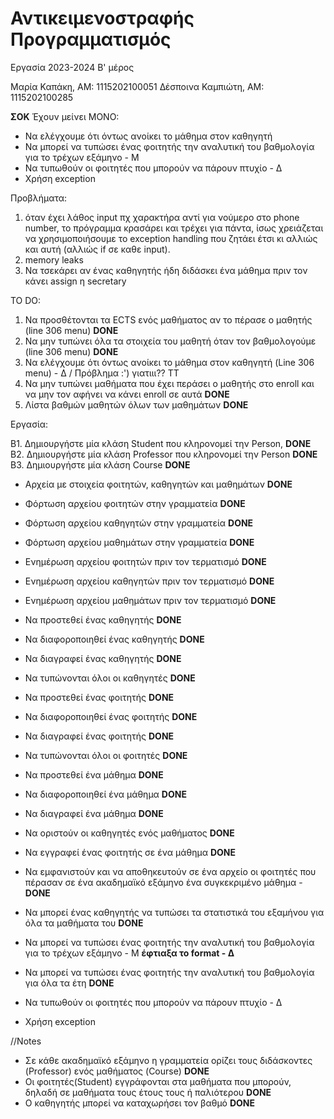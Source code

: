 # Αντικειμενοστραφής Προγραμματισμός
Εργασία 2023-2024 Β' μέρος

Μαρία Καπάκη, ΑΜ: 1115202100051
Δέσποινα Καμπιώτη, ΑΜ: 1115202100285

**ΣΟΚ**
Έχουν μείνει ΜΟΝΟ:
- Να ελέγχουμε ότι όντως ανοίκει το μάθημα στον καθηγητή
- Να μπορεί να τυπώσει ένας φοιτητής την αναλυτική του βαθμολογία για το τρέχων εξάμηνο - Μ 
- Να τυπωθούν οι φοιτητές που μπορούν να πάρουν πτυχίο - Δ 
- Χρήση exception


Προβλήματα:
1. όταν έχει λάθος input πχ χαρακτήρα αντί για νούμερο στο phone number, το πρόγραμμα κρασάρει και τρέχει για πάντα, ίσως χρειάζεται να χρησιμοποιήσουμε το exception handling που ζητάει έτσι κι αλλιώς και αυτή (αλλιώς if σε καθε input).
2. memory leaks
3. Να τσεκάρει αν ένας καθηγητής ήδη διδάσκει ένα μάθημα πριν τον κάνει assign η secretary

TO DO:
1. Να προσθέτονται τα ECTS ενός μαθήματος αν το πέρασε ο μαθητής (line 306 menu) **DONE**
2. Να μην τυπώνει όλα τα στοιχεία του μαθητή όταν τον βαθμολογούμε (line 306 menu) **DONE**
3. Να ελέγχουμε ότι όντως ανοίκει το μάθημα στον καθηγητή (Line 306 menu) - Δ / Πρόβλημα :') γιατιιι?? ΤΤ
4. Να μην τυπώνει μαθήματα που έχει περάσει ο μαθητής στο enroll και να μην τον αφήνει να κάνει enroll σε αυτά **DONE**
5. Λίστα βαθμών μαθητών όλων των μαθημάτων **DONE**

Εργασία:

B1. Δημιουργήστε μία κλάση Student που κληρονομεί την Person, **DONE**
B2. Δημιουργήστε μία κλάση Professor που κληρονομεί την Person **DONE**
B3. Δημιουργήστε μία κλάση Course **DONE**

- Αρχεία με στοιχεία φοιτητών, καθηγητών και μαθημάτων **DONE**

- Φόρτωση αρχείου φοιτητών στην γραμματεία **DONE**
- Φόρτωση αρχείου καθηγητών στην γραμματεία **DONE**
- Φόρτωση αρχείου μαθημάτων στην γραμματεία **DONE**

- Ενημέρωση αρχείου φοιτητών πριν τον τερματισμό **DONE**
- Ενημέρωση αρχείου καθηγητών πριν τον τερματισμό **DONE**
- Ενημέρωση αρχείου μαθημάτων πριν τον τερματισμό **DONE**

- Να προστεθεί ένας καθηγητής **DONE**
- Να διαφοροποιηθεί ένας καθηγητής **DONE**
- Να διαγραφεί ένας καθηγητής **DONE**
- Να τυπώνονται όλοι οι καθηγητές **DONE**

- Να προστεθεί ένας φοιτητής **DONE**
- Να διαφοροποιηθεί ένας φοιτητής **DONE**
- Να διαγραφεί ένας φοιτητής **DONE**
- Να τυπώνονται όλοι οι φοιτητές **DONE**

- Να προστεθεί ένα μάθημα **DONE**
- Να διαφοροποιηθεί ένα μάθημα **DONE**
- Να διαγραφεί ένα μάθημα **DONE**

- Να οριστούν οι καθηγητές ενός μαθήματος **DONE**
- Να εγγραφεί ένας φοιτητής σε ένα μάθημα **DONE**
- Να εμφανιστούν και να αποθηκευτούν σε ένα αρχείο οι φοιτητές που πέρασαν σε ένα ακαδημαϊκό εξάμηνο ένα συγκεκριμένο μάθημα - **DONE**
- Να μπορεί ένας καθηγητής να τυπώσει τα στατιστικά του εξαμήνου για όλα τα μαθήματα του **DONE**
- Να μπορεί να τυπώσει ένας φοιτητής την αναλυτική του βαθμολογία για το τρέχων εξάμηνο - Μ **έφτιαξα το format - Δ**
- Να μπορεί να τυπώσει ένας φοιτητής την αναλυτική του βαθμολογία για όλα τα έτη **DONE**
- Να τυπωθούν οι φοιτητές που μπορούν να πάρουν πτυχίο - Δ 
- Χρήση exception

//Notes
- Σε κάθε ακαδημαϊκό εξάμηνο η γραμματεία ορίζει τους διδάσκοντες (Professor) ενός μαθήματος (Course) **DONE**
- Οι φοιτητές(Student) εγγράφονται στα μαθήματα που μπορούν, δηλαδή σε μαθήματα τους έτους τους ή παλιότερου **DONE**
- Ο καθηγητής μπορεί να καταχωρήσει τον βαθμό **DONE**